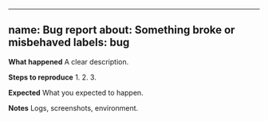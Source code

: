 
---
name: Bug report
about: Something broke or misbehaved
labels: bug
---

**What happened**
A clear description.

**Steps to reproduce**
1. 
2. 
3. 

**Expected**
What you expected to happen.

**Notes**
Logs, screenshots, environment.
